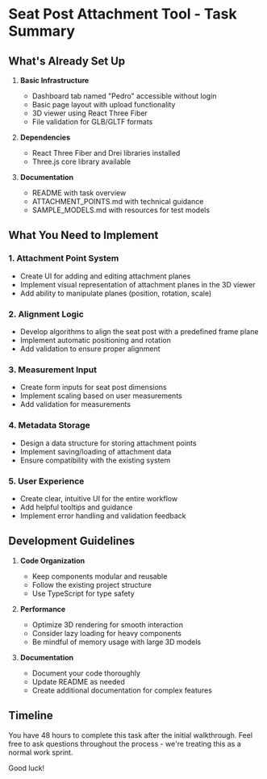 # Seat Post Attachment Tool - Task Summary

## What's Already Set Up

1. **Basic Infrastructure**
   - Dashboard tab named "Pedro" accessible without login
   - Basic page layout with upload functionality
   - 3D viewer using React Three Fiber
   - File validation for GLB/GLTF formats

2. **Dependencies**
   - React Three Fiber and Drei libraries installed
   - Three.js core library available

3. **Documentation**
   - README with task overview
   - ATTACHMENT_POINTS.md with technical guidance
   - SAMPLE_MODELS.md with resources for test models

## What You Need to Implement

### 1. Attachment Point System
- Create UI for adding and editing attachment planes
- Implement visual representation of attachment planes in the 3D viewer
- Add ability to manipulate planes (position, rotation, scale)

### 2. Alignment Logic
- Develop algorithms to align the seat post with a predefined frame plane
- Implement automatic positioning and rotation
- Add validation to ensure proper alignment

### 3. Measurement Input
- Create form inputs for seat post dimensions
- Implement scaling based on user measurements
- Add validation for measurements

### 4. Metadata Storage
- Design a data structure for storing attachment points
- Implement saving/loading of attachment data
- Ensure compatibility with the existing system

### 5. User Experience
- Create clear, intuitive UI for the entire workflow
- Add helpful tooltips and guidance
- Implement error handling and validation feedback

## Development Guidelines

1. **Code Organization**
   - Keep components modular and reusable
   - Follow the existing project structure
   - Use TypeScript for type safety

2. **Performance**
   - Optimize 3D rendering for smooth interaction
   - Consider lazy loading for heavy components
   - Be mindful of memory usage with large 3D models

3. **Documentation**
   - Document your code thoroughly
   - Update README as needed
   - Create additional documentation for complex features

## Timeline

You have 48 hours to complete this task after the initial walkthrough. Feel free to ask questions throughout the process - we're treating this as a normal work sprint.

Good luck! 